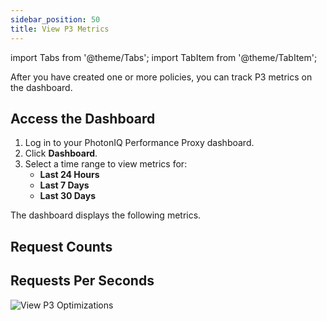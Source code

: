 ```yaml
---
sidebar_position: 50
title: View P3 Metrics
---
```

import Tabs from '@theme/Tabs';
import TabItem from '@theme/TabItem';

After you have created one or more policies, you can track P3 metrics on the dashboard.

## Access the Dashboard

1. Log in to your PhotonIQ Performance Proxy dashboard.
2. Click **Dashboard**.
3. Select a time range to view metrics for: 
   - **Last 24 Hours**
   - **Last 7 Days**
   - **Last 30 Days**

The dashboard displays the following metrics.

## Request Counts


## Requests Per Seconds


![View P3 Optimizations](/img/photoniq/p3/p3-view-optimizations.png)